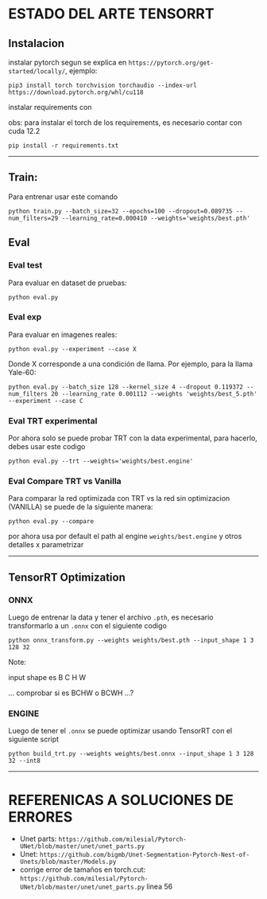 # ESTADO DEL ARTE TENSORRT

## Instalacion

instalar pytorch segun se explica en `https://pytorch.org/get-started/locally/`, ejemplo:

```
pip3 install torch torchvision torchaudio --index-url https://download.pytorch.org/whl/cu118
```

instalar requirements con

obs: para instalar el torch de los requirements, es necesario contar con cuda 12.2

```
pip install -r requirements.txt
```

---

## Train:

Para entrenar usar este comando

```
python train.py --batch_size=32 --epochs=100 --dropout=0.089735 --num_filters=29 --learning_rate=0.000410 --weights='weights/best.pth'
```

## Eval

### Eval test

Para evaluar en dataset de pruebas:

```
python eval.py
```

### Eval exp

Para evaluar en imagenes reales:

```
python eval.py --experiment --case X
```
Donde X corresponde a una condición de llama. Por ejemplo, para la llama Yale-60:
```
python eval.py --batch_size 128 --kernel_size 4 --dropout 0.119372 --num_filters 20 --learning_rate 0.001112 --weights 'weights/best_5.pth' --experiment --case C
```

### Eval TRT experimental

Por ahora solo se puede probar TRT con la data experimental, para hacerlo, debes usar este codigo

```
python eval.py --trt --weights='weights/best.engine'
```

### Eval Compare TRT vs Vanilla

Para comparar la red optimizada con TRT vs la red sin optimizacion (VANILLA) se puede de la siguiente manera:

```
python eval.py --compare
```

por ahora usa por default el path al engine `weights/best.engine` y otros detalles x parametrizar

---

## TensorRT Optimization

### ONNX 

Luego de entrenar la data y tener el archivo `.pth`, es necesario transformarlo a un `.onnx` con el siguiente codigo

```
python onnx_transform.py --weights weights/best.pth --input_shape 1 3 128 32
```

Note:

input shape es B C H W

... comprobar si es BCHW o BCWH ...?

### ENGINE

Luego de tener el `.onnx` se puede optimizar usando TensorRT con el siguiente script

```
python build_trt.py --weights weights/best.onnx --input_shape 1 3 128 32 --int8
```

---

# REFERENICAS A SOLUCIONES DE ERRORES

* Unet parts: `https://github.com/milesial/Pytorch-UNet/blob/master/unet/unet_parts.py`
* Unet:  `https://github.com/bigmb/Unet-Segmentation-Pytorch-Nest-of-Unets/blob/master/Models.py`
* corrige error de tamaños en torch.cut: `https://github.com/milesial/Pytorch-UNet/blob/master/unet/unet_parts.py` linea 56
